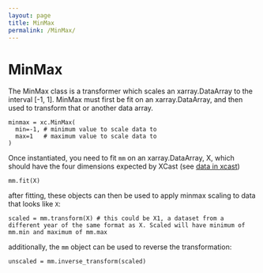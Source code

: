 ```yaml
---
layout: page
title: MinMax
permalink: /MinMax/
---
```


# MinMax

The MinMax class is a transformer which scales an xarray.DataArray to the interval [-1, 1]. MinMax must first be fit on an xarray.DataArray, and then used to transform that or another data array.


```
minmax = xc.MinMax(
  min=-1, # minimum value to scale data to
  max=1   # maximum value to scale data to
)
```

Once instantiated, you need to fit `mm` on an xarray.DataArray, X, which should have the four dimensions expected by XCast (see [data in xcast](https://xcast-lib.github.io/data/))

``` 
mm.fit(X) 
``` 

after fitting, these objects can then be used to apply minmax scaling to data that looks like `X`: 

```
scaled = mm.transform(X) # this could be X1, a dataset from a different year of the same format as X. Scaled will have minimum of mm.min and maximum of mm.max
```

additionally, the `mm` object can be used to reverse the transformation: 

```
unscaled = mm.inverse_transform(scaled) 
```







